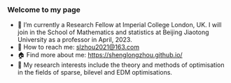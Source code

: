 ### Welcome to my page 
<!--<p align="left"> <img src="https://komarev.com/ghpvc/?username=GITHUB-USERNAME&label=Profile%20views&color=ce9927&style=flat" alt="GITHUB-USERNAME" /> </p>-->
 
- 🔭 I’m currently a Research Fellow at Imperial College London, UK. I will join in the School of Mathematics and statistics at Beijing Jiaotong University as a professor in April, 2023.
- :email: How to reach me: slzhou2021@163.com
- :house: Find more about me: https://shenglongzhou.github.io/
- 🌱 My research interests include the theory and methods of optimisation in the fields of sparse, bilevel and EDM optimisations.


<!--
- 😄 Pronouns: ...
- ⚡ Fun fact: ...
- 👯 I’m looking to collaborate on ...
- 🤔 I’m looking for help with ...
- 💬 Ask me about ...
-->


